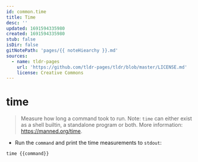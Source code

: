 ```yaml
---
id: common.time
title: Time
desc: ''
updated: 1691594335980
created: 1691594335980
stub: false
isDir: false
gitNotePath: 'pages/{{ noteHiearchy }}.md'
sources:
  - name: tldr-pages
    url: 'https://github.com/tldr-pages/tldr/blob/master/LICENSE.md'
    license: Creative Commons
---
```

# time

> Measure how long a command took to run.
> Note: `time` can either exist as a shell builtin, a standalone program or both.
> More information: <https://manned.org/time>.

- Run the `command` and print the time measurements to `stdout`:

`time {{command}}`

